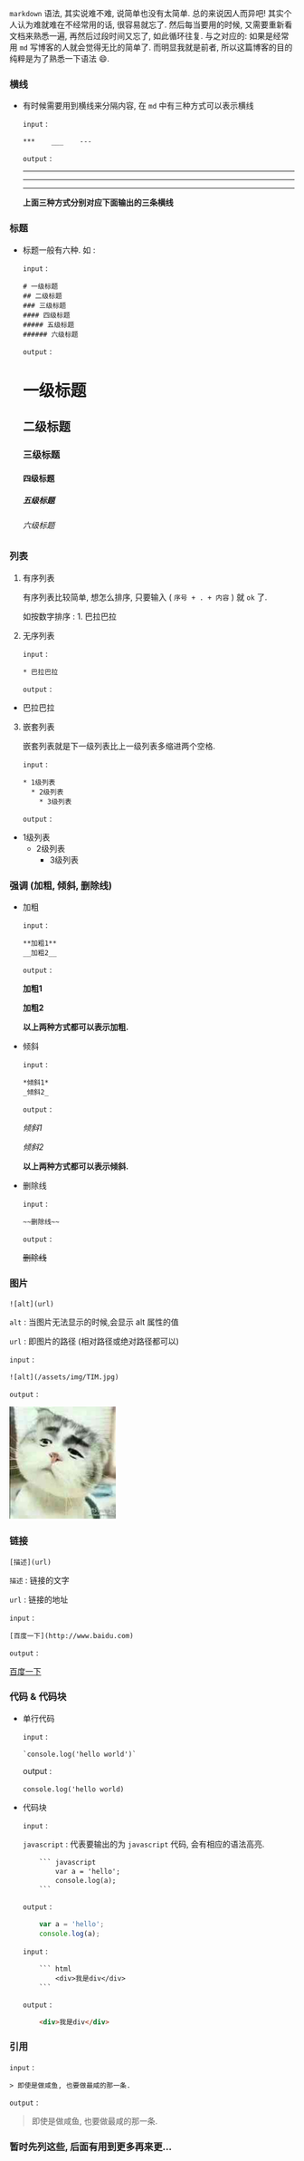  `markdown` 语法, 其实说难不难, 说简单也没有太简单. 总的来说因人而异吧! 其实个人认为难就难在不经常用的话, 很容易就忘了. 然后每当要用的时候, 又需要重新看文档来熟悉一遍, 再然后过段时间又忘了, 如此循环往复. 与之对应的: 如果是经常用 `md` 写博客的人就会觉得无比的简单了. 而明显我就是前者, 所以这篇博客的目的纯粹是为了熟悉一下语法 😄.

### 横线

* 有时候需要用到横线来分隔内容, 在 `md` 中有三种方式可以表示横线

  `input` :
  ```
  ***    ___    ---
  ```
  `output` :
  ***
  ---
  ___

  **上面三种方式分别对应下面输出的三条横线**

### 标题

* 标题一般有六种. 如 :

  `input` :

  ```
  # 一级标题
  ## 二级标题
  ### 三级标题
  #### 四级标题
  ##### 五级标题
  ###### 六级标题
  ```

  `output` :

  # 一级标题
  ## 二级标题
  ### 三级标题
  #### 四级标题
  ##### 五级标题
  ###### 六级标题

### 列表
  1. 有序列表

      有序列表比较简单, 想怎么排序, 只要输入 ( `序号 + . + 内容` ) 就 `ok` 了.

      如按数字排序 :  1. 巴拉巴拉

  2. 无序列表

      `input` :

      ```
      * 巴拉巴拉
      ````

      `output` :

  * 巴拉巴拉

  3. 嵌套列表

      嵌套列表就是下一级列表比上一级列表多缩进两个空格.

      `input` :

      ```
      * 1级列表
        * 2级列表
          * 3级列表
      ```

      `output` :

  * 1级列表
    * 2级列表
      * 3级列表

### 强调 (加粗, 倾斜, 删除线)

* 加粗

  `input` :

  ```
  **加粗1**
  __加粗2__
  ```
  `output` :

  **加粗1**

  __加粗2__

  **以上两种方式都可以表示加粗.**

* 倾斜

  `input` :

  ```
  *倾斜1*
  _倾斜2_
  ```
  `output` :

  *倾斜1*

  _倾斜2_

  **以上两种方式都可以表示倾斜.**

* 删除线

  `input` :

  ```
  ~~删除线~~
  ```
  `output` :

  ~~删除线~~

### 图片

  `![alt](url)`

  `alt` : 当图片无法显示的时候,会显示 alt 属性的值

  `url` : 即图片的路径 (相对路径或绝对路径都可以)

  `input` :
  ```
  ![alt](/assets/img/TIM.jpg)
  ```
  `output` :

  ![alt](/assets/img/TIM.jpg)

### 链接

  `[描述](url)`

  `描述` : 链接的文字

  `url` : 链接的地址

  `input` :
  ```
  [百度一下](http://www.baidu.com)
  ```
  `output` :

  [百度一下](http://www.baidu.com)

### 代码 & 代码块

* 单行代码

  `input` :
  ```
  `console.log('hello world')`
  ```
  output :

  `console.log('hello world)`

* 代码块

  `input` :

    `javascript` : 代表要输出的为 `javascript` 代码, 会有相应的语法高亮.
    ```
        ``` javascript
            var a = 'hello';
            console.log(a);
        ```
    ```
  `output` :

  ``` javascript
      var a = 'hello';
      console.log(a);
  ```

  `input` :

  ```
      ``` html
          <div>我是div</div>
      ```
  ```


  `output` :

  ``` html
      <div>我是div</div>
  ```

### 引用

`input` :
```
> 即使是做咸鱼, 也要做最咸的那一条.
```
`output` : 

> 即使是做咸鱼, 也要做最咸的那一条.

### 暂时先列这些, 后面有用到更多再来更...



